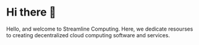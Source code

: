 # Hi there 👋

Hello, and welcome to Streamline Computing. Here, we dedicate resourses to creating decentralized cloud computing software and services.

